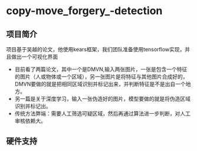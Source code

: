 # copy-move_forgery_-detection
## 项目简介
项目基于吴越的论文，他使用kears框架，我们团队准备使用tensorflow实现，并且做出一个可视化界面
- 目前看了两篇论文，其中一个是DMVN,输入两张图片，一张是包含一个特征的图片（人或物体或一个区域），另一张图片是将特征与其他图片合成好的，DMVN要做的就是把相同区域识别并标记出来，并判断特征是不是出自一个地方。
- 另一篇是关于深度学习，输入一张伪造好的图片，模型要做的就是将伪造区域识别并标记出。
- 传统方法弊端：需要人工筛选可疑区域，然后再通过算法进一步判断，对人工审核依赖大。
## 硬件支持

